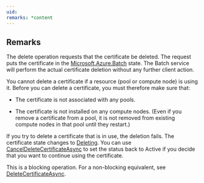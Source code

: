```yaml
---
uid: 
remarks: *content
---
```

## Remarks  
 The delete operation requests that the certificate be deleted.  The request puts the certificate in the [Microsoft.Azure.Batch](assetId:///N:Microsoft.Azure.Batch?qualifyHint=False&autoUpgrade=True) state.             The Batch service will perform the actual certificate deletion without any further client action.  
  
 You cannot delete a certificate if a resource (pool or compute node) is using it. Before you can delete a certificate, you must therefore make sure that:  
  
-   The certificate is not associated with any pools.  
  
-   The certificate is not installed on any compute nodes.  (Even if you remove a certificate from a pool, it is not removed from existing compute nodes in that pool until they restart.)  
  
 If you try to delete a certificate that is in use, the deletion fails. The certificate state changes to [Deleting](assetId:///T:Microsoft.Azure.Batch.Common.CertificateState?qualifyHint=False&autoUpgrade=True).             You can use [CancelDeleteCertificateAsync](assetId:///M:Microsoft.Azure.Batch.CertificateOperations.CancelDeleteCertificateAsync(System.String,System.String,System.Collections.Generic.IEnumerable{Microsoft.Azure.Batch.BatchClientBehavior},System.Threading.CancellationToken)?qualifyHint=False&autoUpgrade=True) to set the status back to Active if you decide that you want to continue using the certificate.  
  
 This is a blocking operation. For a non-blocking equivalent, see [DeleteCertificateAsync](assetId:///M:Microsoft.Azure.Batch.CertificateOperations.DeleteCertificateAsync(System.String,System.String,System.Collections.Generic.IEnumerable{Microsoft.Azure.Batch.BatchClientBehavior},System.Threading.CancellationToken)?qualifyHint=False&autoUpgrade=True).